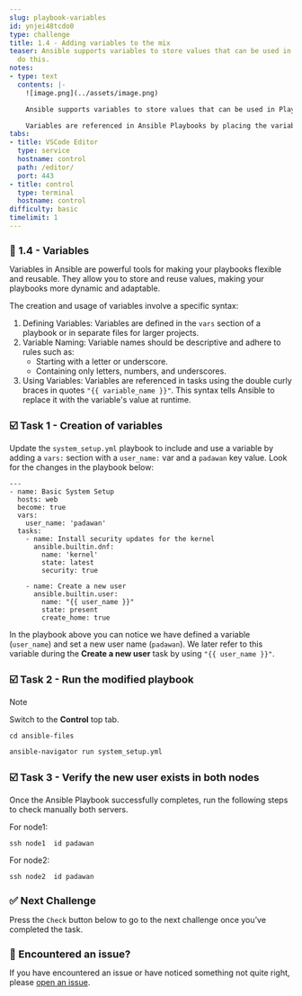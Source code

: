 ```yaml
---
slug: playbook-variables
id: ynjei48tcdo0
type: challenge
title: 1.4 - Adding variables to the mix
teaser: Ansible supports variables to store values that can be used in Playbooks.  Let's
  do this.
notes:
- type: text
  contents: |-
    ![image.png](../assets/image.png)

    Ansible supports variables to store values that can be used in Playbooks. Variables can be defined in a variety of places and have a clear precedence. Ansible substitutes the variable with its value when a task is executed.

    Variables are referenced in Ansible Playbooks by placing the variable name in double curly braces, like this: {{ variable }}
tabs:
- title: VSCode Editor
  type: service
  hostname: control
  path: /editor/
  port: 443
- title: control
  type: terminal
  hostname: control
difficulty: basic
timelimit: 1
---
```

👋 1.4 - Variables
===

Variables in Ansible are powerful tools for making your playbooks flexible and reusable. They allow you to store and reuse values, making your playbooks more dynamic and adaptable.

The creation and usage of variables involve a specific syntax:

1.  Defining Variables: Variables are defined in the `vars` section of a playbook or in separate files for larger projects.
2. Variable Naming: Variable names should be descriptive and adhere to rules such as:
    * Starting with a letter or underscore.
    * Containing only letters, numbers, and underscores.
3. Using Variables: Variables are referenced in tasks using the double curly braces in quotes `"{{ variable_name }}"`. This syntax tells Ansible to replace it with the variable's value at runtime.

☑️ Task 1 - Creation of variables
===

Update the `system_setup.yml` playbook to include and use a variable by adding a `vars:` section with a `user_name:` var and a `padawan` key value.
Look for the changes in the playbook below:

```
---
- name: Basic System Setup
  hosts: web
  become: true
  vars:
    user_name: 'padawan'
  tasks:
    - name: Install security updates for the kernel
      ansible.builtin.dnf:
        name: 'kernel'
        state: latest
        security: true

    - name: Create a new user
      ansible.builtin.user:
        name: "{{ user_name }}"
        state: present
        create_home: true
```

In the playbook above you can notice we have defined a variable (`user_name`) and set a new user name (`padawan`). We later refer to this variable during the **Create a new user** task by using `"{{ user_name }}"`.

☑️ Task 2 - Run the  modified playbook
===

> [!NOTE]
> Switch to the **Control** top tab.

```
cd ansible-files
```
```
ansible-navigator run system_setup.yml
```

☑️ Task 3 - Verify the new user exists in both nodes
===

Once the Ansible Playbook successfully completes, run the following steps to check manually both servers.

For node1:
```
ssh node1  id padawan
```

For node2:
```
ssh node2  id padawan
```


✅ Next Challenge
===
Press the `Check` button below to go to the next challenge once you’ve completed the task.

🐛 Encountered an issue?
====

If you have encountered an issue or have noticed something not quite right, please [open an issue](https://github.com/ansible/instruqt/issues/new?labels=writing-first-playbook&title=Issue+with+Writing+First+Playbook+slug+ID:+14-variables&assignees=leogallego).

<style type="text/css" rel="stylesheet">
  .lightbox {
    display: none;
    position: fixed;
    justify-content: center;
    align-items: center;
    z-index: 999;
    top: 0;
    left: 0;
    right: 0;
    bottom: 0;
    padding: 1rem;
    background: rgba(0, 0, 0, 0.8);
    margin-left: auto;
    margin-right: auto;
    margin-top: auto;
    margin-bottom: auto;
  }
  .lightbox:target {
    display: flex;
  }
  .lightbox img {
    /* max-height: 100% */
    max-width: 60%;
    max-height: 60%;
  }
  img {
    display: block;
    margin-left: auto;
    margin-right: auto;
  }
  h1 {
    font-size: 18px;
  }
    h2 {
    font-size: 16px;
    font-weight: 600
  }
    h3 {
    font-size: 14px;
    font-weight: 600
  }
  p span {
    font-size: 14px;
  }
  ul li span {
    font-size: 14px
  }
</style>
